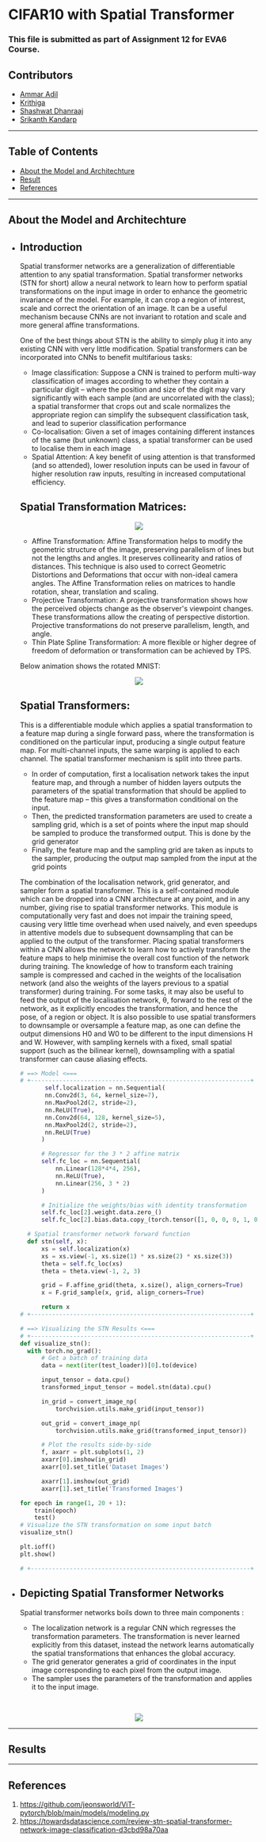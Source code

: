 # CIFAR10 with Spatial Transformer
### This file is submitted as part of Assignment 12 for EVA6 Course.
## Contributors

* [Ammar Adil](https://github.com/adilsammar)
* [Krithiga](https://github.com/BottleSpink)
* [Shashwat Dhanraaj](https://github.com/sdhanraaj12)
* [Srikanth Kandarp](https://github.com/Srikanth-Kandarp)
---
## Table of Contents
  - [About the Model and Architechture](#about-the-model)
  - [Result](#result)
  - [References](#references)

---

## About the Model and Architechture   
* ## Introduction


  Spatial transformer networks are a generalization of differentiable attention to any spatial transformation. Spatial transformer networks (STN for short) allow a neural network to learn how to perform spatial transformations on the input image in order to enhance the geometric invariance of the model. For example, it can crop a region of interest, scale and correct the orientation of an image. It can be a useful mechanism because CNNs are not invariant to rotation and scale and more general affine transformations.

  One of the best things about STN is the ability to simply plug it into any existing CNN with very little modification. Spatial transformers can be incorporated into CNNs to benefit multifarious tasks:
  - Image classification: Suppose a CNN is trained to perform multi-way classification of images according to whether they contain a particular digit – where the position and size of the digit may vary significantly with each sample (and are uncorrelated with the class); a spatial transformer that crops out and scale normalizes the appropriate region can simplify the subsequent classification task, and lead to superior classification performance
  - Co-localisation: Given a set of images containing different instances of the same (but unknown) class, a spatial transformer can be used to localise them in each image
  - Spatial Attention: A key benefit of using attention is that transformed (and so attended), lower resolution inputs can be used in favour of higher resolution raw inputs, resulting in increased computational efficiency.
  
  ## Spatial Transformation Matrices:
  
  <p align="center">
  <image src='assets/Transformations.png'>
  </p>
  
  - Affine Transformation:
    Affine Transformation helps to modify the geometric structure of the image, preserving parallelism of lines but not the lengths and angles. It preserves collinearity and ratios of distances. This technique is also used to correct Geometric Distortions and Deformations that occur with non-ideal camera angles. The Affine Transformation relies on matrices to handle rotation, shear, translation and scaling.
  - Projective Transformation:
    A projective transformation shows how the perceived objects change as the observer's viewpoint changes. These transformations allow the creating of perspective distortion. Projective transformations do not preserve parallelism, length, and angle.
  - Thin Plate Spline Transformation:
    A more flexible or higher degree of freedom of deformation or transformation can be achieved by TPS.
  
  Below animation shows the rotated MNIST:
    
  <p align="center"> 
  <image src='assets/AffineTPS.gif'>
    </p>
    
  
  ## Spatial Transformers:
  
  This is a differentiable module which applies a spatial transformation to a feature map during a single forward pass, where the transformation is conditioned on the particular input, producing a single output feature map. For multi-channel inputs, the same warping is applied to each channel. The spatial transformer mechanism is split into three parts. 
  - In order of computation, first a localisation network takes the input feature map, and through a number of hidden layers outputs the parameters of the spatial transformation that should be applied to the feature map – this gives a transformation conditional on the input. 
  - Then, the predicted transformation parameters are used to create a sampling grid, which is a set of points where the input map should be sampled to produce the transformed output. This is done by the grid generator
  - Finally, the feature map and the sampling grid are taken as inputs to the sampler, producing the output map sampled from the input at the grid points 

  The combination of the localisation network, grid generator, and sampler form a spatial transformer. This is a self-contained module which can be dropped into a CNN architecture at any point, and in any number, giving rise to spatial transformer networks. This module is computationally very fast and does not impair the training speed, causing very little time overhead when used naively, and even speedups in attentive models due to subsequent downsampling that can be applied to the output of the transformer. Placing spatial transformers within a CNN allows the network to learn how to actively transform the feature maps to help minimise the overall cost function of the network during training. The knowledge of how to transform each training sample is compressed and cached in the weights of the localisation network (and also the weights of the layers previous to a spatial transformer) during training. For some tasks, it may also be useful to feed the output of the localisation network, θ, forward to the rest of the network, as it explicitly encodes the transformation, and hence the pose, of a region or object. It is also possible to use spatial transformers to downsample or oversample a feature map, as one can define the output dimensions H0 and W0 to be different to the input dimensions H and W. However, with sampling kernels with a fixed, small spatial support (such as the bilinear kernel), downsampling with a spatial transformer can cause aliasing effects.

  ```python
  # ==> Model <===
  # +--------------------------------------------------------------+
         self.localization = nn.Sequential(
         nn.Conv2d(3, 64, kernel_size=7),
         nn.MaxPool2d(2, stride=2),
         nn.ReLU(True),
         nn.Conv2d(64, 128, kernel_size=5),
         nn.MaxPool2d(2, stride=2),
         nn.ReLU(True)
        )

        # Regressor for the 3 * 2 affine matrix
        self.fc_loc = nn.Sequential(
            nn.Linear(128*4*4, 256),
            nn.ReLU(True),
            nn.Linear(256, 3 * 2)
        )

        # Initialize the weights/bias with identity transformation
        self.fc_loc[2].weight.data.zero_()
        self.fc_loc[2].bias.data.copy_(torch.tensor([1, 0, 0, 0, 1, 0], dtype=torch.float))

    # Spatial transformer network forward function
    def stn(self, x):
        xs = self.localization(x)
        xs = xs.view(-1, xs.size(1) * xs.size(2) * xs.size(3))
        theta = self.fc_loc(xs)
        theta = theta.view(-1, 2, 3)

        grid = F.affine_grid(theta, x.size(), align_corners=True)
        x = F.grid_sample(x, grid, align_corners=True)

        return x
  # +--------------------------------------------------------------+

  # ==> Visualizing the STN Results <===
  # +--------------------------------------------------------------+
  def visualize_stn():
    with torch.no_grad():
        # Get a batch of training data
        data = next(iter(test_loader))[0].to(device)

        input_tensor = data.cpu()
        transformed_input_tensor = model.stn(data).cpu()

        in_grid = convert_image_np(
            torchvision.utils.make_grid(input_tensor))

        out_grid = convert_image_np(
            torchvision.utils.make_grid(transformed_input_tensor))

        # Plot the results side-by-side
        f, axarr = plt.subplots(1, 2)
        axarr[0].imshow(in_grid)
        axarr[0].set_title('Dataset Images')

        axarr[1].imshow(out_grid)
        axarr[1].set_title('Transformed Images')

  for epoch in range(1, 20 + 1):
      train(epoch)
      test()
  # Visualize the STN transformation on some input batch
  visualize_stn()

  plt.ioff()
  plt.show()

  # +--------------------------------------------------------------+
  ```
* ## Depicting Spatial Transformer Networks
  Spatial transformer networks boils down to three main components :
  * The localization network is a regular CNN which regresses the transformation parameters. The transformation is never learned explicitly from this dataset, instead the network learns automatically the spatial transformations that enhances the global accuracy.
  * The grid generator generates a grid of coordinates in the input image corresponding to each pixel from the output image.
  * The sampler uses the parameters of the transformation and applies it to the input image.

  $~~~~~~~~~~~$
  <p align="center">
    <img src='assets/spatial_transformer.png'>
  </p>
  

--- 
## Results



---
## References 
1. https://github.com/jeonsworld/ViT-pytorch/blob/main/models/modeling.py
2. https://towardsdatascience.com/review-stn-spatial-transformer-network-image-classification-d3cbd98a70aa

